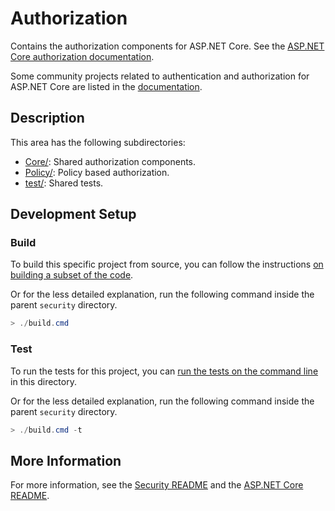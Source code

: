Authorization
===========================

Contains the authorization components for ASP.NET Core. See the [ASP.NET Core authorization documentation](https://docs.microsoft.com/aspnet/core/security/authorization/).

Some community projects related to authentication and authorization for ASP.NET Core are listed in the [documentation](https://docs.microsoft.com/aspnet/core/security/authentication/community).

## Description

This area has the following subdirectories:
- [Core/](Core/): Shared authorization components.
- [Policy/](Policy/): Policy based authorization.
- [test/](test/): Shared tests.

## Development Setup

### Build

To build this specific project from source, you can follow the instructions [on building a subset of the code](https://github.com/dotnet/aspnetcore/blob/main/docs/BuildFromSource.md#building-a-subset-of-the-code).

Or for the less detailed explanation, run the following command inside the parent `security` directory.
```powershell
> ./build.cmd
```

### Test

To run the tests for this project, you can [run the tests on the command line](https://github.com/dotnet/aspnetcore/blob/main/docs/BuildFromSource.md#running-tests-on-command-line) in this directory.

Or for the less detailed explanation, run the following command inside the parent `security` directory.
```powershell
> ./build.cmd -t
```

## More Information

For more information, see the [Security README](../README.md) and the [ASP.NET Core README](../../../README.md).
